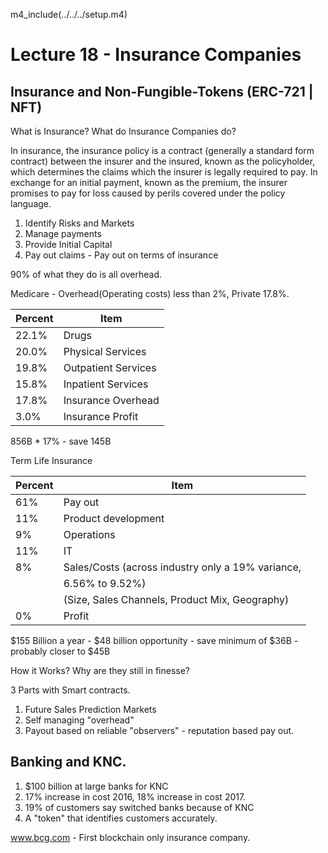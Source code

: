 
m4_include(../../../setup.m4)

Lecture 18 - Insurance Companies
===================






## Insurance and Non-Fungible-Tokens (ERC-721 | NFT)

What is Insurance? What do Insurance Companies do?

In insurance, the insurance policy is a contract (generally a standard form contract) between the insurer and the
insured, known as the policyholder, which determines the claims which the insurer is legally required to pay. In
exchange for an initial payment, known as the premium, the insurer promises to pay for loss caused by perils covered
under the policy language.

1. Identify Risks and Markets
2. Manage payments
2. Provide Initial Capital 
4. Pay out claims - Pay out on terms of insurance

90% of what they do is all overhead.

Medicare - Overhead(Operating costs) less than 2%, Private 17.8%.


| Percent  |  Item |
|----------|----------------------------------------------------|
|   22.1%  |    Drugs											|
|   20.0%  |     Physical Services								|
|   19.8%  |     Outpatient Services							|
|   15.8%  |     Inpatient Services								|
|   17.8%  |     Insurance Overhead								|
|    3.0%  |     Insurance Profit								|

856B * 17% - save 145B										



Term Life Insurance



| Percent |  Item |
|---------|----------------------------------------------------------|
|   61%   |      Pay out                                             |
|   11%   |      Product development                                 |
|    9%   |      Operations                                          |
|   11%   |      IT                                                  |
|    8%   |      Sales/Costs (across industry only a 19% variance,   |
|         |        6.56% to 9.52%)                                   |
|         |       (Size, Sales Channels, Product Mix, Geography)     |
|    0%   |       Profit                                             |



$155 Billion a year - $48 billion opportunity - save minimum of $36B - probably closer to $45B
    



How it Works?  Why are they still in finesse?

3 Parts with Smart contracts.


1. Future Sales Prediction Markets
2. Self managing "overhead"
3. Payout based on reliable "observers" - reputation based pay out.


## Banking and KNC.

1. $100 billion at large banks for KNC
2. 17% increase in cost 2016, 18% increase in cost 2017.
3. 19% of customers say switched banks because of KNC
4. A "token" that identifies customers accurately.




www.bcg.com - First blockchain only insurance company.


